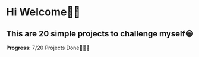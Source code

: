 # Hi Welcome👋🏼
## This are 20 simple projects to challenge myself😁


**Progress:** 7/20 Projects Done👩🏻‍💻
